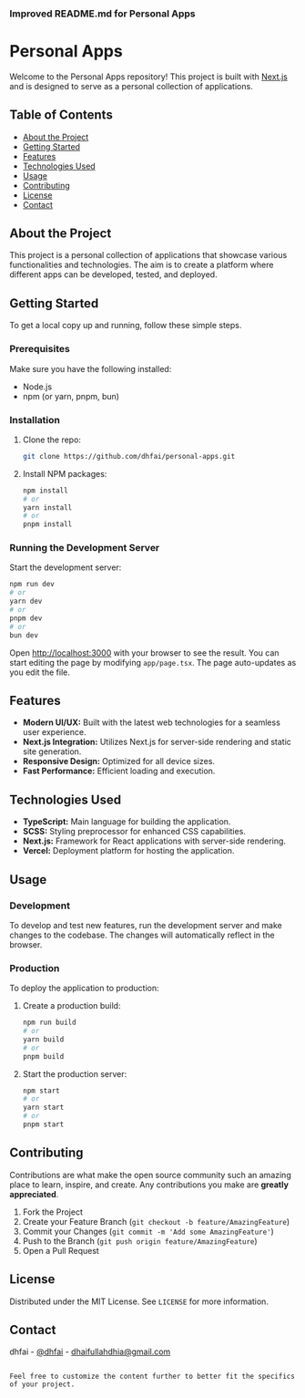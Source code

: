 ### Improved README.md for Personal Apps

# Personal Apps

Welcome to the Personal Apps repository! This project is built with [Next.js](https://nextjs.org) and is designed to serve as a personal collection of applications.

## Table of Contents
- [About the Project](#about-the-project)
- [Getting Started](#getting-started)
- [Features](#features)
- [Technologies Used](#technologies-used)
- [Usage](#usage)
- [Contributing](#contributing)
- [License](#license)
- [Contact](#contact)

## About the Project

This project is a personal collection of applications that showcase various functionalities and technologies. The aim is to create a platform where different apps can be developed, tested, and deployed.

## Getting Started

To get a local copy up and running, follow these simple steps.

### Prerequisites

Make sure you have the following installed:
- Node.js
- npm (or yarn, pnpm, bun)

### Installation

1. Clone the repo:
   ```sh
   git clone https://github.com/dhfai/personal-apps.git
   ```
2. Install NPM packages:
   ```sh
   npm install
   # or
   yarn install
   # or
   pnpm install
   ```

### Running the Development Server

Start the development server:
```sh
npm run dev
# or
yarn dev
# or
pnpm dev
# or
bun dev
```

Open [http://localhost:3000](http://localhost:3000) with your browser to see the result. You can start editing the page by modifying `app/page.tsx`. The page auto-updates as you edit the file.

## Features

- **Modern UI/UX:** Built with the latest web technologies for a seamless user experience.
- **Next.js Integration:** Utilizes Next.js for server-side rendering and static site generation.
- **Responsive Design:** Optimized for all device sizes.
- **Fast Performance:** Efficient loading and execution.

## Technologies Used

- **TypeScript:** Main language for building the application.
- **SCSS:** Styling preprocessor for enhanced CSS capabilities.
- **Next.js:** Framework for React applications with server-side rendering.
- **Vercel:** Deployment platform for hosting the application.

## Usage

### Development

To develop and test new features, run the development server and make changes to the codebase. The changes will automatically reflect in the browser.

### Production

To deploy the application to production:
1. Create a production build:
   ```sh
   npm run build
   # or
   yarn build
   # or
   pnpm build
   ```
2. Start the production server:
   ```sh
   npm start
   # or
   yarn start
   # or
   pnpm start
   ```

## Contributing

Contributions are what make the open source community such an amazing place to learn, inspire, and create. Any contributions you make are **greatly appreciated**.

1. Fork the Project
2. Create your Feature Branch (`git checkout -b feature/AmazingFeature`)
3. Commit your Changes (`git commit -m 'Add some AmazingFeature'`)
4. Push to the Branch (`git push origin feature/AmazingFeature`)
5. Open a Pull Request

## License

Distributed under the MIT License. See `LICENSE` for more information.

## Contact

dhfai - [@dhfai](https://instagram.com/dhfai) - dhaifullahdhia@gmail.com
```

Feel free to customize the content further to better fit the specifics of your project.
